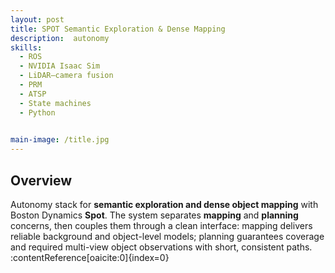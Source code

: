 ```yaml
---
layout: post
title: SPOT Semantic Exploration & Dense Mapping
description:  autonomy
skills: 
  - ROS
  - NVIDIA Isaac Sim
  - LiDAR–camera fusion
  - PRM
  - ATSP
  - State machines
  - Python
  

main-image: /title.jpg
---
```


## Overview
Autonomy stack for **semantic exploration and dense object mapping** with Boston Dynamics **Spot**. The system separates **mapping** and **planning** concerns, then couples them through a clean interface: mapping delivers reliable background and object-level models; planning guarantees coverage and required multi-view object observations with short, consistent paths. :contentReference[oaicite:0]{index=0}


